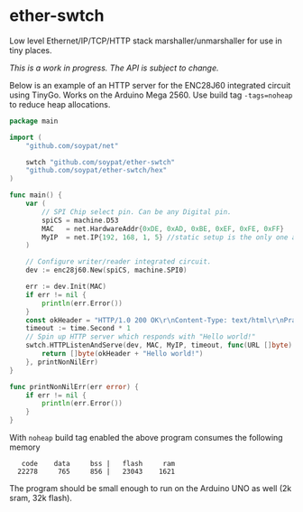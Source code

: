 # ether-swtch
Low level Ethernet/IP/TCP/HTTP stack marshaller/unmarshaller for use in tiny places.


*This is a work in progress. The API is subject to change.*

Below is an example of an HTTP server for the ENC28J60 integrated circuit using TinyGo. Works on the Arduino Mega 2560. Use build tag `-tags=noheap` to reduce heap allocations.
```go
package main

import (
    "github.com/soypat/net"

    swtch "github.com/soypat/ether-swtch"
    "github.com/soypat/ether-swtch/hex"
)

func main() {
	var (
		// SPI Chip select pin. Can be any Digital pin.
		spiCS = machine.D53
		MAC   = net.HardwareAddr{0xDE, 0xAD, 0xBE, 0xEF, 0xFE, 0xFF}
		MyIP  = net.IP{192, 168, 1, 5} //static setup is the only one available
	)

	// Configure writer/reader integrated circuit.
	dev := enc28j60.New(spiCS, machine.SPI0)

	err := dev.Init(MAC)
	if err != nil {
		println(err.Error())
	}
	const okHeader = "HTTP/1.0 200 OK\r\nContent-Type: text/html\r\nPragma: no-cache\r\n\r\n"
	timeout := time.Second * 1
	// Spin up HTTP server which responds with "Hello world!"
	swtch.HTTPListenAndServe(dev, MAC, MyIP, timeout, func(URL []byte) (response []byte) {
		return []byte(okHeader + "Hello world!")
	}, printNonNilErr)
}

func printNonNilErr(err error) {
	if err != nil {
		println(err.Error())
	}
}
```

With `noheap` build tag enabled the above program consumes the following memory
```
   code    data     bss |   flash     ram
  22278     765     856 |   23043    1621
```
The program should be small enough to run on the Arduino UNO as well (2k sram, 32k flash).
